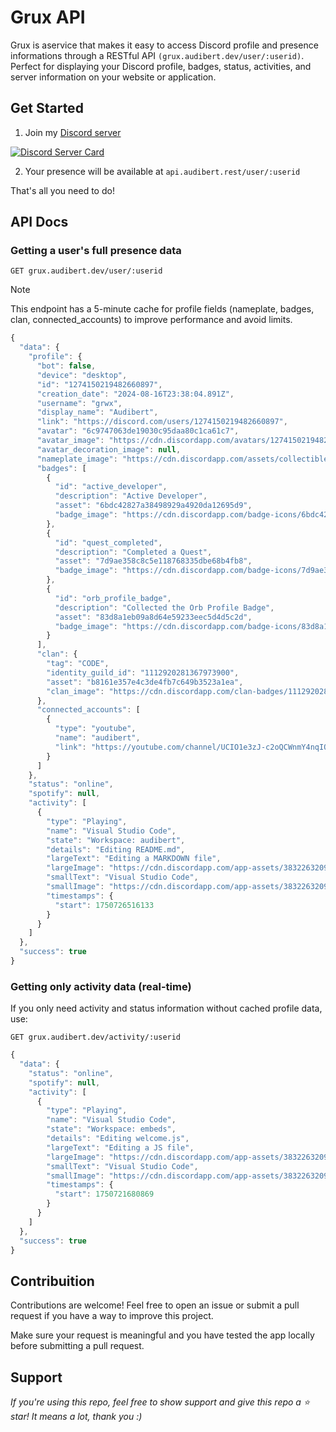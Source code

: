 # Grux API

Grux is aservice that makes it easy to access Discord profile and presence informations through a RESTful API `(grux.audibert.dev/user/:userid)`. Perfect for displaying your Discord profile, badges, status, activities, and server information on your website or application.

## Get Started

1. Join my [Discord server](https://discord.gg/gu7sKjwEz5)

[![Discord Server Card](https://cardzera.audibert.dev/api/1383718526694461532?buttonText=Join%20now%20to%20access%20the%20API)](https://discord.gg/gu7sKjwEz5)

2. Your presence will be available at `api.audibert.rest/user/:userid`

That's all you need to do!

## API Docs

### Getting a user's full presence data

`GET grux.audibert.dev/user/:userid`

> [!NOTE]
> This endpoint has a 5-minute cache for profile fields (nameplate, badges, clan, connected_accounts) to improve performance and avoid limits.

```js
{
  "data": {
    "profile": {
      "bot": false,
      "device": "desktop",
      "id": "1274150219482660897",
      "creation_date": "2024-08-16T23:38:04.891Z",
      "username": "grwx",
      "display_name": "Audibert",
      "link": "https://discord.com/users/1274150219482660897",
      "avatar": "6c9747063de19030c95daa80c1ca61c7",
      "avatar_image": "https://cdn.discordapp.com/avatars/1274150219482660897/6c9747063de19030c95daa80c1ca61c7.png?size=1024",
      "avatar_decoration_image": null,
      "nameplate_image": "https://cdn.discordapp.com/assets/collectibles/nameplates/nameplates/twilight//static.png",
      "badges": [
        {
          "id": "active_developer",
          "description": "Active Developer",
          "asset": "6bdc42827a38498929a4920da12695d9",
          "badge_image": "https://cdn.discordapp.com/badge-icons/6bdc42827a38498929a4920da12695d9.png"
        },
        {
          "id": "quest_completed",
          "description": "Completed a Quest",
          "asset": "7d9ae358c8c5e118768335dbe68b4fb8",
          "badge_image": "https://cdn.discordapp.com/badge-icons/7d9ae358c8c5e118768335dbe68b4fb8.png"
        },
        {
          "id": "orb_profile_badge",
          "description": "Collected the Orb Profile Badge",
          "asset": "83d8a1eb09a8d64e59233eec5d4d5c2d",
          "badge_image": "https://cdn.discordapp.com/badge-icons/83d8a1eb09a8d64e59233eec5d4d5c2d.png"
        }
      ],
      "clan": {
        "tag": "CODE",
        "identity_guild_id": "1112920281367973900",
        "asset": "b8161e357e4c3de4fb7c649b3523a1ea",
        "clan_image": "https://cdn.discordapp.com/clan-badges/1112920281367973900/b8161e357e4c3de4fb7c649b3523a1ea.png"
      },
      "connected_accounts": [
        {
          "type": "youtube",
          "name": "audibert",
          "link": "https://youtube.com/channel/UCIO1e3zJ-c2oQCWnmY4nqIQ"
        }
      ]
    },
    "status": "online",
    "spotify": null,
    "activity": [
      {
        "type": "Playing",
        "name": "Visual Studio Code",
        "state": "Workspace: audibert",
        "details": "Editing README.md",
        "largeText": "Editing a MARKDOWN file",
        "largeImage": "https://cdn.discordapp.com/app-assets/383226320970055681/1359299128655347824.png",
        "smallText": "Visual Studio Code",
        "smallImage": "https://cdn.discordapp.com/app-assets/383226320970055681/1359299466493956258.png",
        "timestamps": {
          "start": 1750726516133
        }
      }
    ]
  },
  "success": true
}
```

### Getting only activity data (real-time)

If you only need activity and status information without cached profile data, use:

`GET grux.audibert.dev/activity/:userid`

```js
{
  "data": {
    "status": "online",
    "spotify": null,
    "activity": [
      {
        "type": "Playing",
        "name": "Visual Studio Code",
        "state": "Workspace: embeds",
        "details": "Editing welcome.js",
        "largeText": "Editing a JS file",
        "largeImage": "https://cdn.discordapp.com/app-assets/383226320970055681/1359299016025964687.png",
        "smallText": "Visual Studio Code",
        "smallImage": "https://cdn.discordapp.com/app-assets/383226320970055681/1359299466493956258.png",
        "timestamps": {
          "start": 1750721680869
        }
      }
    ]
  },
  "success": true
}
```

## Contribuition

Contributions are welcome! Feel free to open an issue or submit a pull request if you have a way to improve this project.

Make sure your request is meaningful and you have tested the app locally before submitting a pull request.

## Support

_If you're using this repo, feel free to show support and give this repo a ⭐ star! It means a lot, thank you :)_

